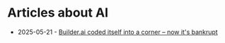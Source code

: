 # Articles about AI

* 2025-05-21 - [Builder.ai coded itself into a corner – now it's bankrupt](https://www.theregister.com/2025/05/21/builderai_insolvency/)

